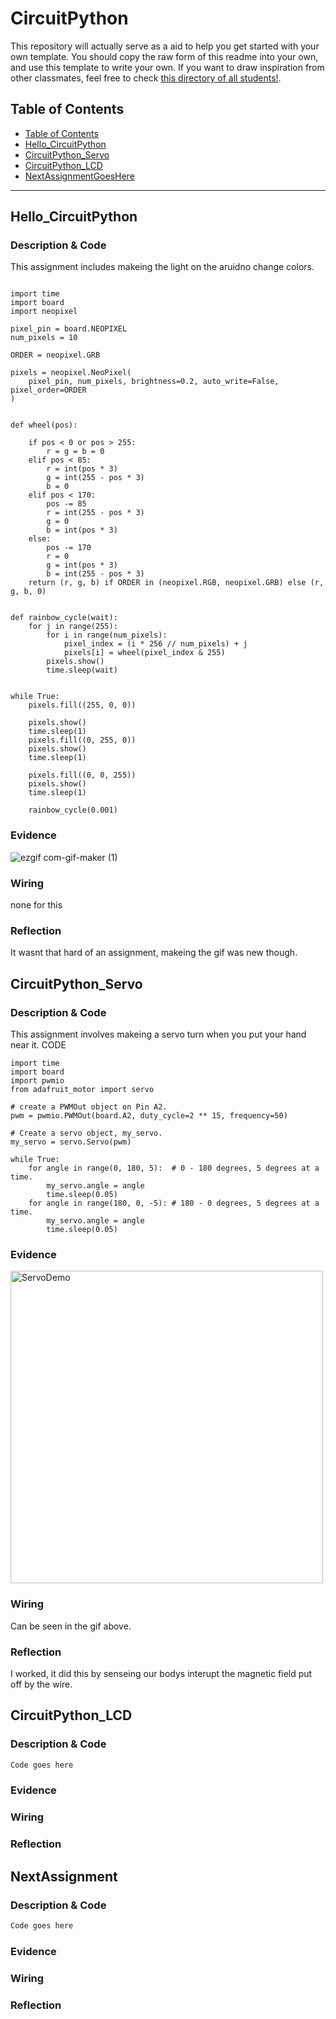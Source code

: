 # CircuitPython
This repository will actually serve as a aid to help you get started with your own template.  You should copy the raw form of this readme into your own, and use this template to write your own.  If you want to draw inspiration from other classmates, feel free to check [this directory of all students!](https://github.com/chssigma/Class_Accounts).
## Table of Contents
* [Table of Contents](#TableOfContents)
* [Hello_CircuitPython](#Hello_CircuitPython)
* [CircuitPython_Servo](#CircuitPython_Servo)
* [CircuitPython_LCD](#CircuitPython_LCD)
* [NextAssignmentGoesHere](#NextAssignment)
---

## Hello_CircuitPython

### Description & Code
This assignment includes makeing the light on the aruidno change colors.


```

import time
import board
import neopixel

pixel_pin = board.NEOPIXEL
num_pixels = 10

ORDER = neopixel.GRB

pixels = neopixel.NeoPixel(
    pixel_pin, num_pixels, brightness=0.2, auto_write=False, pixel_order=ORDER
)


def wheel(pos):
  
    if pos < 0 or pos > 255:
        r = g = b = 0
    elif pos < 85:
        r = int(pos * 3)
        g = int(255 - pos * 3)
        b = 0
    elif pos < 170:
        pos -= 85
        r = int(255 - pos * 3)
        g = 0
        b = int(pos * 3)
    else:
        pos -= 170
        r = 0
        g = int(pos * 3)
        b = int(255 - pos * 3)
    return (r, g, b) if ORDER in (neopixel.RGB, neopixel.GRB) else (r, g, b, 0)


def rainbow_cycle(wait):
    for j in range(255):
        for i in range(num_pixels):
            pixel_index = (i * 256 // num_pixels) + j
            pixels[i] = wheel(pixel_index & 255)
        pixels.show()
        time.sleep(wait)


while True:
    pixels.fill((255, 0, 0))
  
    pixels.show()
    time.sleep(1)
    pixels.fill((0, 255, 0))
    pixels.show()
    time.sleep(1)

    pixels.fill((0, 0, 255))
    pixels.show()
    time.sleep(1)

    rainbow_cycle(0.001) 

```


### Evidence
![ezgif com-gif-maker (1)](https://user-images.githubusercontent.com/71349802/135673024-dfb9ae0d-bc9a-481a-8b49-1a96f6482051.gif)


### Wiring
none for this

### Reflection
It wasnt that hard of an assignment, makeing the gif was new though.




## CircuitPython_Servo

### Description & Code

This assignment involves makeing a servo turn when you put your hand near it.
CODE
```
import time
import board
import pwmio
from adafruit_motor import servo

# create a PWMOut object on Pin A2.
pwm = pwmio.PWMOut(board.A2, duty_cycle=2 ** 15, frequency=50)

# Create a servo object, my_servo.
my_servo = servo.Servo(pwm)

while True:
    for angle in range(0, 180, 5):  # 0 - 180 degrees, 5 degrees at a time.
        my_servo.angle = angle
        time.sleep(0.05)
    for angle in range(180, 0, -5): # 180 - 0 degrees, 5 degrees at a time.
        my_servo.angle = angle
        time.sleep(0.05)
```
### Evidence

<img src="https://github.com/tslingl25/Circuit-python/blob/main/Images/CapServo.gif?raw=true" alt="ServoDemo" width="500">

### Wiring
Can be seen in the gif above.
### Reflection
I worked, it did this by senseing our bodys interupt the magnetic field put off by the wire.



## CircuitPython_LCD

### Description & Code

```python
Code goes here

```

### Evidence

### Wiring

### Reflection





## NextAssignment

### Description & Code

```python
Code goes here

```

### Evidence

### Wiring

### Reflection
